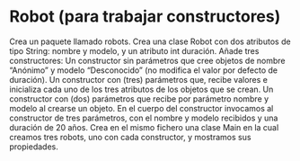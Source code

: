 # Robot (para trabajar constructores)
Crea un paquete llamado robots.
Crea una clase Robot con dos atributos de tipo String: nombre y modelo, y un atributo int duración.
Añade tres constructores:
Un constructor sin parámetros que cree objetos de nombre “Anónimo” y modelo “Desconocido” (no modifica el valor por defecto de duración).
Un constructor con (tres) parámetros que, recibe valores e inicializa cada uno de los tres atributos de los objetos que se crean.
Un constructor con (dos) parámetros que recibe por parámetro nombre y modelo al crearse un objeto. En el cuerpo del constructor invocamos al constructor de tres parámetros, con el nombre y modelo recibidos y una duración de 20 años.
Crea en el mismo fichero una clase Main en la cual creamos tres robots, uno con cada constructor, y mostramos sus propiedades.
